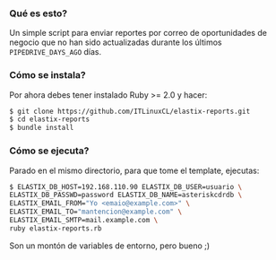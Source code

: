 ### Qué es esto?
Un simple script para enviar reportes por correo de oportunidades de negocio que no han sido actualizadas durante los últimos ```PIPEDRIVE_DAYS_AGO``` días.


### Cómo se instala?
Por ahora debes tener instalado Ruby >= 2.0 y hacer:

```bash
$ git clone https://github.com/ITLinuxCL/elastix-reports.git
$ cd elastix-reports
$ bundle install
```

### Cómo se ejecuta?
Parado en el mismo directorio, para que tome el template, ejecutas:

```bash
$ ELASTIX_DB_HOST=192.168.110.90 ELASTIX_DB_USER=usuario \
ELASTIX_DB_PASSWD=password ELASTIX_DB_NAME=asteriskcdrdb \
ELASTIX_EMAIL_FROM="Yo <emaio@example.com>" \
ELASTIX_EMAIL_TO="mantencion@example.com" \
ELASTIX_EMAIL_SMTP=mail.example.com \
ruby elastix-reports.rb
```

Son un montón de variables de entorno, pero bueno ;)